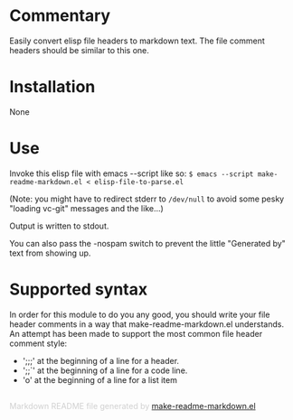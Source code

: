 Commentary
==========

Easily convert elisp file headers to markdown text. The file
comment headers should be similar to this one.

Installation
============

None

Use
===

Invoke this elisp file with emacs --script like so:
    `$ emacs --script make-readme-markdown.el < elisp-file-to-parse.el`

(Note: you might have to redirect stderr to `/dev/null` to avoid
some pesky "loading vc-git" messages and the like...)

Output is written to stdout.

You can also pass the -nospam switch to prevent the little
"Generated by" text from showing up.

Supported syntax
================

In order for this module to do you any good, you should write your
file header comments in a way that make-readme-markdown.el
understands. An attempt has been made to support the most common
file header comment style:

* ';;;' at the beginning of a line for a header.
* ';;`' at the beginning of a line for a code line.
* 'o' at the beginning of a line for a list item

<div style="padding-top:15px;color: #d0d0d0;">
Markdown README file generated by
<a href="https://github.com/mgalgs/make-readme-markdown">make-readme-markdown.el</a>
</div>
